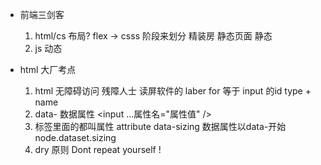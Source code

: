 - 前端三剑客
    1. html/cs
        布局? flex -> csss
        阶段来划分
        精装房 静态页面
        静态
    2. js
         动态

- html 大厂考点
    1. html 无障碍访问
        残障人士 读屏软件的 laber for 等于 input 的id
        type  +  name
    2. data- 数据属性
        <input ...属性名="属性值" />
    3. 标签里面的都叫属性  attribute
        data-sizing
        数据属性以data-开始
        node.dataset.sizing  
    4. dry 原则
        Dont repeat yourself !